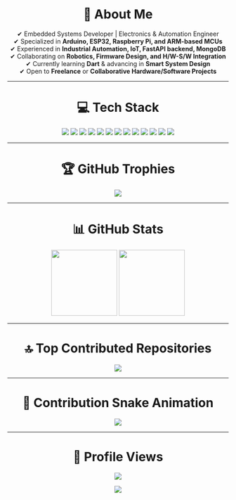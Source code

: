 <div align="center">

# 💫 About Me  
✔ Embedded Systems Developer | Electronics & Automation Engineer  
✔ Specialized in **Arduino, ESP32, Raspberry Pi, and ARM-based MCUs**  
✔ Experienced in **Industrial Automation, IoT, FastAPI backend, MongoDB**  
✔ Collaborating on **Robotics, Firmware Design, and H/W-S/W Integration**  
✔ Currently learning **Dart** & advancing in **Smart System Design**  
✔ Open to **Freelance** or **Collaborative Hardware/Software Projects**

---

# 💻 Tech Stack  
<img src="https://img.shields.io/badge/c++-%2300599C.svg?style=plastic&logo=c%2B%2B&logoColor=white"/> 
<img src="https://img.shields.io/badge/python-3670A0?style=plastic&logo=python&logoColor=ffdd54"/>
<img src="https://img.shields.io/badge/FastAPI-005571?style=plastic&logo=fastapi"/>
<img src="https://img.shields.io/badge/MongoDB-%234ea94b.svg?style=plastic&logo=mongodb&logoColor=white"/>
<img src="https://img.shields.io/badge/Google%20Cloud-%234285F4.svg?style=plastic&logo=google-cloud&logoColor=white"/>
<img src="https://img.shields.io/badge/Oracle-F80000?style=plastic&logo=oracle&logoColor=white"/>
<img src="https://img.shields.io/badge/apache-%23D42029.svg?style=plastic&logo=apache&logoColor=white"/>
<img src="https://img.shields.io/badge/nginx-%23009639.svg?style=plastic&logo=nginx&logoColor=white"/>
<img src="https://img.shields.io/badge/docker-%230db7ed.svg?style=plastic&logo=docker&logoColor=white"/>
<img src="https://img.shields.io/badge/Postman-FF6C37?style=plastic&logo=postman&logoColor=white"/>
<img src="https://img.shields.io/badge/Linux-FCC624?style=plastic&logo=linux&logoColor=black"/>
<img src="https://img.shields.io/badge/-RaspberryPi-C51A4A?style=plastic&logo=Raspberry-Pi"/>
<img src="https://img.shields.io/badge/-Arduino-00979D?style=plastic&logo=Arduino&logoColor=white"/>

---

# 🏆 GitHub Trophies  
<img src="https://github-profile-trophy.vercel.app/?username=alibij&theme=onedark&no-frame=true&margin-w=15&margin-h=15" />

---

# 📊 GitHub Stats  

<img src="https://github-readme-stats.vercel.app/api?username=alibij&hide_title=false&hide_rank=true&show_icons=true&include_all_commits=true&count_private=true&disable_animations=false&theme=dracula&locale=en&hide_border=false&order=1" height="150" />
<img src="https://github-readme-stats.vercel.app/api/top-langs?username=alibij&locale=en&hide_title=false&layout=compact&card_width=320&langs_count=5&theme=dracula&hide_border=false&order=2" height="150" />

---

# 🔝 Top Contributed Repositories  
<img src="https://github-contributor-stats.vercel.app/api?username=alibij&limit=5&theme=dark&combine_all_yearly_contributions=true"/>

---

# 🐍 Contribution Snake Animation  
<img src="https://github.com/alibij/alibij/raw/output/github-contribution-grid-snake.svg"/>

---

# 👀 Profile Views  
<img src="https://profile-counter.glitch.me/alibij/count.svg?" />

[![](https://visitcount.itsvg.in/api?id=alibij&icon=2&color=4)](https://visitcount.itsvg.in)

</div>

